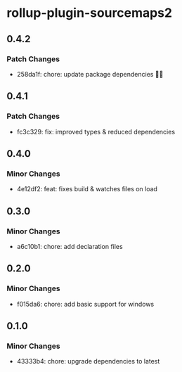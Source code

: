 # rollup-plugin-sourcemaps2

## 0.4.2

### Patch Changes

- 258da1f: chore: update package dependencies 🧹🧹

## 0.4.1

### Patch Changes

- fc3c329: fix: improved types & reduced dependencies

## 0.4.0

### Minor Changes

- 4e12df2: feat: fixes build & watches files on load

## 0.3.0

### Minor Changes

- a6c10b1: chore: add declaration files

## 0.2.0

### Minor Changes

- f015da6: chore: add basic support for windows

## 0.1.0

### Minor Changes

- 43333b4: chore: upgrade dependencies to latest
